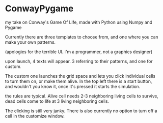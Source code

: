 # ConwayPygame
my take on Conway's Game Of Life, made with Python using Numpy and Pygame

Currently there are three templates to choose from, and one where you can make your own patterns.

(apologies for the terrible UI. I'm a programmer, not a graphics designer)

upon launch, 4 texts will appear. 3 referring to their patterns, and one for custom.

The custom one launches the grid space and lets you click individual cells to turn them on, or make them alive.
In the top left there is a start button, and wouldn't you know it, once it's pressed it starts the simulation.

the rules are typical. Alive cell needs 2-3 neighboring living cells to survive, dead cells come to life at 3 living neighboring cells.


The clicking is still very janky. There is also currently no option to turn off a cell in the customize window.
